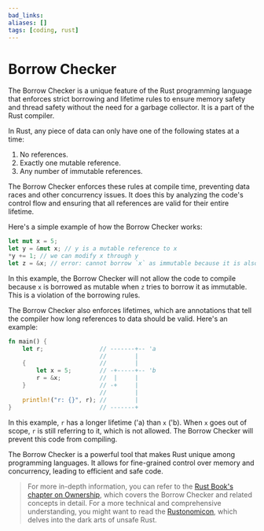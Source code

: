 ```yaml
---
bad_links: 
aliases: []
tags: [coding, rust]
---
```

# Borrow Checker

The Borrow Checker is a unique feature of the Rust programming language that enforces strict borrowing and lifetime rules to ensure memory safety and thread safety without the need for a garbage collector. It is a part of the Rust compiler.

In Rust, any piece of data can only have one of the following states at a time:
1. No references.
2. Exactly one mutable reference.
3. Any number of immutable references.

The Borrow Checker enforces these rules at compile time, preventing data races and other concurrency issues. It does this by analyzing the code's control flow and ensuring that all references are valid for their entire lifetime.

Here's a simple example of how the Borrow Checker works:

```rust
let mut x = 5;
let y = &mut x; // y is a mutable reference to x
*y += 1; // we can modify x through y
let z = &x; // error: cannot borrow `x` as immutable because it is also borrowed as mutable
```

In this example, the Borrow Checker will not allow the code to compile because `x` is borrowed as mutable when `z` tries to borrow it as immutable. This is a violation of the borrowing rules.

The Borrow Checker also enforces lifetimes, which are annotations that tell the compiler how long references to data should be valid. Here's an example:

```rust
fn main() {
    let r;                // -------+-- 'a
                          //        |
    {                     //        |
        let x = 5;        // -+-----+-- 'b
        r = &x;           //  |     |
    }                     // -+     |
                          //        |
    println!("r: {}", r); //        |
}                         // -------+
```

In this example, `r` has a longer lifetime ('a) than `x` ('b). When `x` goes out of scope, `r` is still referring to it, which is not allowed. The Borrow Checker will prevent this code from compiling.

The Borrow Checker is a powerful tool that makes Rust unique among programming languages. It allows for fine-grained control over memory and concurrency, leading to efficient and safe code.

> For more in-depth information, you can refer to the [Rust Book's chapter on Ownership](https://doc.rust-lang.org/book/ch04-00-understanding-ownership.html), which covers the Borrow Checker and related concepts in detail. For a more technical and comprehensive understanding, you might want to read the [Rustonomicon](https://doc.rust-lang.org/nomicon/), which delves into the dark arts of unsafe Rust.